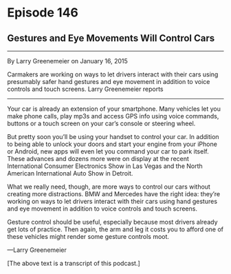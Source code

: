 # Episode 146

## Gestures and Eye Movements Will Control Cars

---

By Larry Greenemeier on January 16, 2015

Carmakers are working on ways to let drivers interact with their cars using presumably safer hand gestures and eye movement in addition to voice controls and touch screens. Larry Greenemeier reports

---

Your car is already an extension of your smartphone. Many vehicles let you make phone calls, play mp3s and access GPS info using voice commands, buttons or a touch screen on your car’s console or steering wheel.

But pretty soon you’ll be using your handset to control your car. In addition to being able to unlock your doors and start your engine from your iPhone or Android, new apps will even let you command your car to park itself. These advances and dozens more were on display at the recent International Consumer Electronics Show in Las Vegas and the North American International Auto Show in Detroit.

What we really need, though, are more ways to control our cars without creating more distractions. BMW and Mercedes have the right idea: they’re working on ways to let drivers interact with their cars using hand gestures and eye movement in addition to voice controls and touch screens.

Gesture control should be useful, especially because most drivers already get lots of practice. Then again, the arm and leg it costs you to afford one of these vehicles might render some gesture controls moot.

—Larry Greenemeier

[The above text is a transcript of this podcast.]


